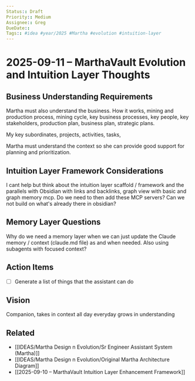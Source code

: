 ```yaml
---
Status:: Draft
Priority:: Medium
Assignee:: Greg
DueDate::
Tags:: #idea #year/2025 #Martha #evolution #intuition-layer
---
```


# 2025-09-11 – MarthaVault Evolution and Intuition Layer Thoughts

## Business Understanding Requirements
Martha must also understand the business. How it works, mining and production process, mining cycle, key business processes, key people, key stakeholders, production plan, business plan, strategic plans.

My key subordinates, projects, activities, tasks,

Martha must understand the context so she can provide good support for planning and prioritization.

## Intuition Layer Framework Considerations
I cant help but think about the intuition layer scaffold / framework and the parallels with Obsidian with links and backlinks, graph view with basic and graph memory mcp. Do we need to then add these MCP servers? Can we not build on what's already there in obsidian?

## Memory Layer Questions
Why do we need a memory layer when we can just update the Claude memory / context (claude.md file) as and when needed. Also using subagents with focused context?

## Action Items
- [ ] Generate a list of things that the assistant can do

## Vision
Companion, takes in context all day everyday grows in understanding

## Related
- [[IDEAS/Martha Design n Evolution/Sr Engineer Assistant System (Martha)]]
- [[IDEAS/Martha Design n Evolution/Original Martha Architecture Diagram]]
- [[2025-09-10 – MarthaVault Intuition Layer Enhancement Framework]]